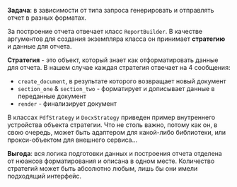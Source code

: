 **Задача**: в зависимости от типа запроса генерировать и отправлять отчет в разных форматах.

За построение отчета отвечает класс `ReportBuilder`. В качестве аргументов для создания экземпляра класса он принимает **стратегию** и данные для отчета.

**Стратегия** - это объект, который знает как отформатировать данные для отчета. В нашем случае каждая стратегия отвечает на 4 сообщения:
- `create_document`, в результате которого возвращает новый документ
- `section_one` & `section_two` - форматирует и дописывает данные в переданные документ
- `render` - финализирует документ

В классах `PdfStrategy` и `DocxStrategy` приведен пример внутреннего устройства объекта стратегии. Что не столь важно, потому как он, в свою очередь, может быть адаптером для какой-либо библиотеки, или прокси-объектом для внешнего сервиса...

**Выгода**: вся логика подготовки данных и построения отчета отделена от нюансов форматирования и описана в одном месте. Количество стратегий может быть абсолютно любым, лишь бы они имели подходящий интерфейс.
